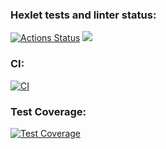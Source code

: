 ### Hexlet tests and linter status:
[![Actions Status](https://github.com/AuthorizedUser1337/frontend-project-46/workflows/hexlet-check/badge.svg)](https://github.com/AuthorizedUser1337/frontend-project-46/actions)
<a href="https://codeclimate.com/github/svast1/frontend-project-46/maintainability"><img src="https://api.codeclimate.com/v1/badges/58f0335e037ccb9ef371/maintainability" /></a>
### CI:
[![CI](https://github.com/svast1/frontend-project-46/actions/workflows/main.yml/badge.svg)](https://github.com/svast1/frontend-project-46/actions/workflows/main.yml)
### Test Coverage:
[![Test Coverage](https://api.codeclimate.com/v1/badges/58f0335e037ccb9ef371/test_coverage)](https://codeclimate.com/github/svast1/frontend-project-46/test_coverage)
